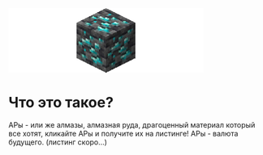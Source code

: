 ![](banner.png)
# Что это такое?
АРы - или же алмазы, алмазная руда, драгоценный материал который все хотят, кликайте АРы и получите их на листинге!
АРы - валюта будущего. (листинг скоро…)
